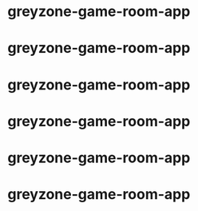 # greyzone-game-room-app
# greyzone-game-room-app
# greyzone-game-room-app
# greyzone-game-room-app
# greyzone-game-room-app
# greyzone-game-room-app

